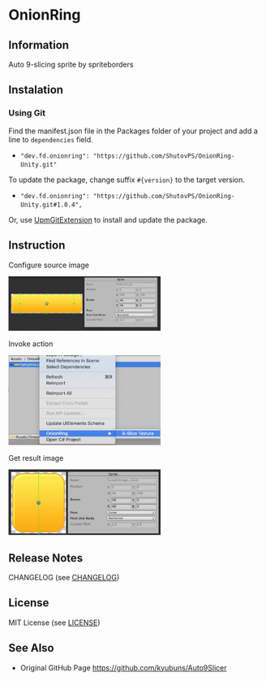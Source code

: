 # OnionRing


## Information
Auto 9-slicing sprite by spriteborders


## Instalation

### Using Git

Find the manifest.json file in the Packages folder of your project and add a line to `dependencies` field.

* `"dev.fd.onionring": "https://github.com/ShutovPS/OnionRing-Unity.git"`

To update the package, change suffix `#{version}` to the target version.

* `"dev.fd.onionring": "https://github.com/ShutovPS/OnionRing-Unity.git#1.0.4",`

Or, use [UpmGitExtension](https://github.com/mob-sakai/UpmGitExtension) to install and update the package.


## Instruction

Configure source image

<img src=".res/images/SourceImage.jpeg" width="300" />

Invoke action

<img src=".res/images/MenuItem.jpeg" width="300" />

Get result image

<img src=".res/images/OutputImage.jpeg" width="300" />


## Release Notes

CHANGELOG (see [CHANGELOG](CHANGELOG.MD))


## License

MIT License (see [LICENSE](LICENSE))


## See Also

* Original GitHub Page https://github.com/kyubuns/Auto9Slicer
